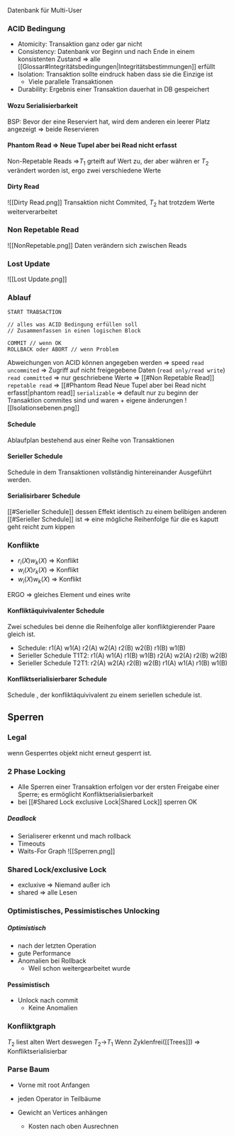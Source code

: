 Datenbank für Multi-User
### ACID Bedingung
- Atomicity: Transaktion ganz oder gar nicht
- Consistency: Datenbank vor Beginn und nach Ende in einem konsistenten Zustand => alle [[Glossar#Integritätsbedingungen|Integritätsbestimmungen]] erfüllt
- Isolation: Transaktion sollte eindruck haben dass sie die Einzige ist
	- Viele parallele Transaktionen
- Durability: Ergebnis einer Transaktion dauerhat in DB gespeichert

#### Wozu Serialisierbarkeit
BSP:
Bevor der eine Reserviert hat, wird dem anderen ein leerer Platz angezeigt => beide Reservieren

#### Phantom Read => Neue Tupel aber bei Read nicht erfasst
Non-Repetable Reads =>$T_1$ grteift auf Wert zu, der aber währen er $T_2$ verändert worden ist, ergo zwei verschiedene Werte

#### Dirty Read
![[Dirty Read.png]]
Transaktion nicht Commited, $T_2$ hat trotzdem Werte weiterverarbeitet

### Non Repetable Read
![[NonRepetable.png]]
Daten verändern sich zwischen Reads


### Lost Update 
![[Lost Update.png]]

### Ablauf

```
START TRABSACTION

// alles was ACID Bedingung erfüllen soll
// Zusammenfassen in einen logischen Block

COMMIT // wenn OK
ROLLBACK oder ABORT // wenn Problem
```

Abweichungen von ACID können angegeben werden => speed
`read uncommited` => Zugriff auf nicht freigegebene Daten (`read only/read write`)
`read committed` => nur geschriebene Werte => [[#Non Repetable Read]]
`repetable read` => [[#Phantom Read Neue Tupel aber bei Read nicht erfasst|phantom read]]
`serializable` => default nur zu beginn der Transaktion commites sind und waren + eigene änderungen
![[Isolationsebenen.png]]

#### Schedule
Ablaufplan bestehend aus einer Reihe von Transaktionen

#### Serieller Schedule
Schedule in dem Transaktionen vollständig hintereinander Ausgeführt werden.

#### Serialisirbarer Schedule
[[#Serieller Schedule]] dessen Effekt identisch zu einem belibigen anderen [[#Serieller Schedule]] ist
=> eine mögliche Reihenfolge für die es kaputt geht reicht zum kippen

### Konflikte
- $r_i(X) w_k(X)$ => Konflikt
- $w_i(X) r_k(X)$ => Konflikt
- $w_i(X) w_k(X)$ => Konflikt

ERGO => gleiches Element und eines write

#### Konfliktäquivivalenter Schedule
Zwei schedules bei denne die Reihenfolge aller konfliktgierender Paare gleich ist.
- Schedule:                        r1(A) w1(A) r2(A) w2(A) r2(B) w2(B) r1(B) w1(B)
- Serieller Schedule T1T2: r1(A) w1(A) r1(B) w1(B) r2(A) w2(A) r2(B) w2(B)
- Serieller Schedule T2T1: r2(A) w2(A) r2(B) w2(B) r1(A) w1(A) r1(B) w1(B)

#### Konfliktserialisierbarer Schedule
Schedule , der konfliktäquivivalent zu einem seriellen schedule ist.

## Sperren
### Legal
wenn Gesperrtes objekt nicht erneut gesperrt ist.

### 2 Phase Locking
- Alle Sperren einer Transaktion erfolgen vor der ersten Freigabe einer Sperre; es ermöglicht Konfliktserialisierbarkeit
- bei [[#Shared Lock exclusive Lock|Shared Lock]] sperren OK

##### Deadlock
- Serialiserer erkennt und mach rollback
- Timeouts
- Waits-For Graph
![[Sperren.png]]

### Shared Lock/exclusive Lock
- excluxive => Niemand außer ich
- shared => alle Lesen

### Optimistisches, Pessimistisches Unlocking
##### Optimistisch
- nach der letzten Operation
- gute Performance
- Anomalien bei Rollback
	- Weil schon weitergearbeitet wurde

#### Pessimistisch
- Unlock nach commit
	- Keine Anomalien

### Konfliktgraph
$T_2$ liest alten Wert deswegen $T_2$->$T_1$
Wenn Zyklenfrei([[Trees]]) => Konfliktserialisierbar

### Parse Baum
- Vorne mit root Anfangen
- jeden Operator in Teilbäume

- Gewicht an Vertices anhängen
	- Kosten nach oben Ausrechnen